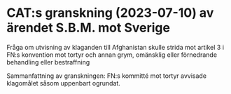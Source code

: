 # CAT:s granskning (2023-07-10) av ärendet S.B.M. mot Sverige

Fråga om utvisning av klaganden till Afghanistan skulle strida mot artikel 3 i FN:s konvention mot tortyr och annan grym, omänsklig eller förnedrande behandling eller bestraffning

Sammanfattning av granskningen: FN:s kommitté mot tortyr avvisade klagomålet såsom uppenbart ogrundat.
